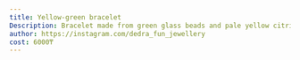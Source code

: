 ```yaml
---
title: Yellow-green bracelet
Description: Bracelet made from green glass beads and pale yellow citrine, with a toggle clasp and maple leaf pendant
author: https://instagram.com/dedra_fun_jewellery
cost: 6000₸
---
```

